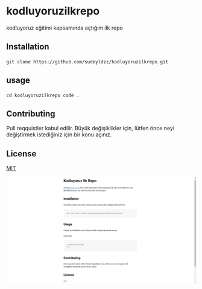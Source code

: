 # kodluyoruzilkrepo
kodluyoruz eğitimi kapsamında açtığım ilk repo
## Installation
 `git clone https://github.com/sudeyldzz/kodluyoruzilkrepo.git`

## usage
`cd kodluyoruzilkrepo
code .`

## Contributing
Pull reqquistler kabul edilir. Büyük değişiklikler için, lütfen önce neyi değiştirmek istediğiniz için bir konu açınız.

## License
[MIT](https://github.com/sudeyldzz/kodluyoruzilkrepo/edit/main/README.md)

![](https://raw.githubusercontent.com/Kodluyoruz/taskforce/main/git/odev1/figures/markdown.png)
